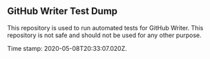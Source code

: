 ## GitHub Writer Test Dump

This repository is used to run automated tests for GitHub Writer.
This repository is not safe and should not be used for any other purpose.

Time stamp: 2020-05-08T20:33:07.020Z.

